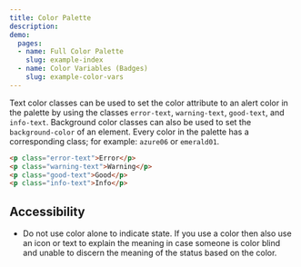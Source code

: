 ```yaml
---
title: Color Palette
description:
demo:
  pages:
  - name: Full Color Palette
    slug: example-index
  - name: Color Variables (Badges)
    slug: example-color-vars
---
```


Text color classes can be used to set the color attribute to an alert color in the palette by using the classes `error-text`, `warning-text`, `good-text`, and `info-text`. Background color classes can also be used to set the `background-color` of an element. Every color in the palette has a corresponding class; for example: `azure06` or `emerald01`.

```html
<p class="error-text">Error</p>
<p class="warning-text">Warning</p>
<p class="good-text">Good</p>
<p class="info-text">Info</p>
```

## Accessibility

- Do not use color alone to indicate state. If you use a color then also use an icon or text to explain the meaning in case someone is color blind and unable to discern the meaning of the status based on the color.
